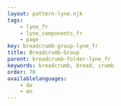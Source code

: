 ```yaml
---
layout: pattern-lyne.njk
tags: 
    - lyne_fr
    - lyne_components_fr
    - page
key: breadcrumb-group-lyne_fr
title: Breadcrumb-Group
parent: breadcrumb-folder-lyne_fr
keywords: breadcrumb, bread, crumb
order: 70
availablelanguages: 
    - de
    - en
---
```


